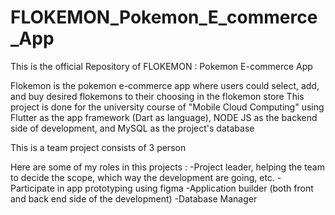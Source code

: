# FLOKEMON_Pokemon_E_commerce_App

This is the official Repository of FLOKEMON : Pokemon E-commerce App

Flokemon is the pokemon e-commerce app where users could select, add, and buy desired flokemons to their choosing in the flokemon store
This project is done for the university course of "Mobile Cloud Computing" using Flutter as the app framework (Dart as language), NODE
JS as the backend side of development, and MySQL as the project's database

This is a team project consists of 3 person

Here are some of my roles in this projects : 
-Project leader, helping the team to decide the scope, which way the development are going, etc.
-Participate in app prototyping using figma
-Application builder (both front and back end side of the development) 
-Database Manager
